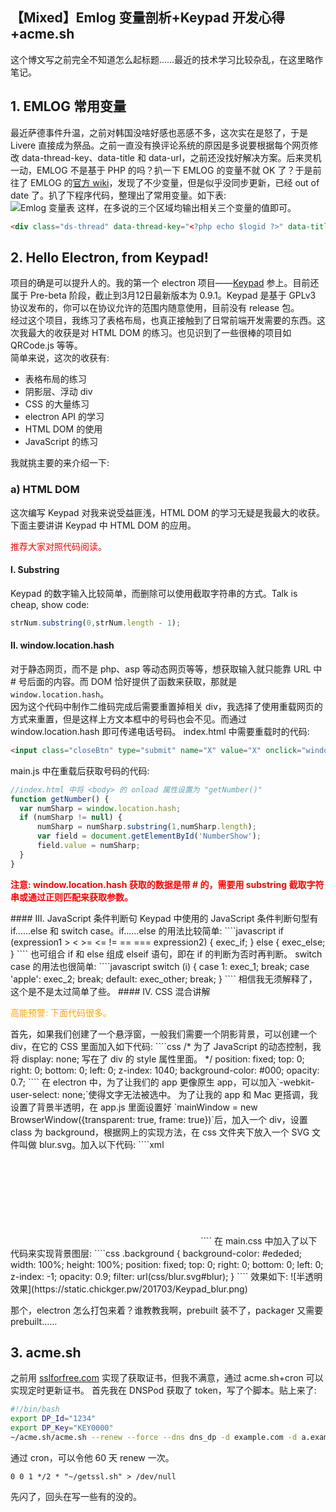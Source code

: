 【Mixed】Emlog 变量剖析+Keypad 开发心得+acme.sh
---
这个博文写之前完全不知道怎么起标题……最近的技术学习比较杂乱，在这里略作笔记。
## 1. EMLOG 常用变量
最近萨德事件升温，之前对韩国没啥好感也恶感不多，这次实在是怒了，于是 Livere 直接成为祭品。之前一直没有换评论系统的原因是多说要根据每个网页修改 data-thread-key、data-title 和 data-url，之前还没找好解决方案。后来灵机一动，EMLOG 不是基于 PHP 的吗？扒一下 EMLOG 的变量不就 OK 了？于是前往了 EMLOG 的[官方 wiki](http://wiki.emlog.net/doku.php?id=tpldev)，发现了不少变量，但是似乎没同步更新，已经 out of date 了。扒了下程序代码，整理出了常用变量。如下表:  
![Emlog 变量表](https://static.chickger.pw/201703/Table_Of_EMLOGs_Variables.png)
这样，在多说的三个区域均输出相关三个变量的值即可。  
````html
<div class="ds-thread" data-thread-key="<?php echo $logid ?>" data-title="<?php echo $log_title; ?>" data-url="<?php echo 'https://'.$_SERVER['HTTP_HOST'].$_SERVER['REQUEST_URI']; ?>"></div>
````
## 2. Hello Electron, from Keypad!
项目的确是可以提升人的。我的第一个 electron 项目——[Keypad](https://github.com/Chickking/Keypad) 参上。目前还属于 Pre-beta 阶段，截止到3月12日最新版本为 0.9.1。Keypad 是基于 GPLv3 协议发布的，你可以在协议允许的范围内随意使用，目前没有 release 包。  
经过这个项目，我练习了表格布局，也真正接触到了日常前端开发需要的东西。这次我最大的收获是对 HTML DOM 的练习。也见识到了一些很棒的项目如 QRCode.js 等等。  
简单来说，这次的收获有:
- 表格布局的练习
- 阴影层、浮动 div
- CSS 的大量练习
- electron API 的学习
- HTML DOM 的使用
- JavaScript 的练习

我就挑主要的来介绍一下:  
### a) HTML DOM
这次编写 Keypad 对我来说受益匪浅，HTML DOM 的学习无疑是我最大的收获。下面主要讲讲 Keypad 中 HTML DOM 的应用。
<p style="color:red">推荐大家对照代码阅读。</p>

#### I. Substring
Keypad 的数字输入比较简单，而删除可以使用截取字符串的方式。Talk is cheap, show code:
````javascript
strNum.substring(0,strNum.length - 1);
````

#### II. window.location.hash
对于静态网页，而不是 php、asp 等动态网页等等，想获取输入就只能靠 URL 中 # 号后面的内容。而 DOM 恰好提供了函数来获取，那就是`window.location.hash`。  
因为这个代码中制作二维码完成后需要重置掉相关 div，我选择了使用重载网页的方式来重置，但是这样上方文本框中的号码也会不见。而通过 window.location.hash 即可传递电话号码。
index.html 中需要重载时的代码:
````html
<input class="closeBtn" type="submit" name="X" value="X" onclick="window.location.hash = document.getElementById('NumberShow').value;window.location.reload();"></input>
````
main.js 中在重载后获取号码的代码:
````javascript
//index.html 中将 <body> 的 onload 属性设置为 "getNumber()"
function getNumber() {
  var numSharp = window.location.hash;
  if (numSharp != null) {
      numSharp = numSharp.substring(1,numSharp.length);
      var field = document.getElementById('NumberShow');
      field.value = numSharp;
  }
}
````
<p style="font-weight: bold; color: red;">注意: window.location.hash 获取的数据是带 # 的，需要用 substring 截取字符串或通过正则匹配来获取参数。</p>
#### III. JavaScript 条件判断句
Keypad 中使用的 JavaScript 条件判断句型有 if......else 和 switch case。if......else 的用法比较简单:
````javascript
if (expression1 > < >= <= != == === expression2) {
	exec_if;
}
else {
	exec_else;
}
````
也可组合 if 和 else 组成 elseif 语句，即在 if 的判断为否时再判断。  
switch case 的用法也很简单:
````javascript
switch (i) {
	case 1:
    	exec_1;
    	break;
    case 'apple':
    	exec_2;
        break;
    default:
    	exec_other;
        break;
}
````
相信我无须解释了，这个是不是太过简单了些。  
#### IV. CSS 混合讲解
<p style="color: orange;">高能预警: 下面代码很多。</p>
首先，如果我们创建了一个悬浮窗，一般我们需要一个阴影背景，可以创建一个 div，在它的 CSS 里面加入如下代码:
````css
  /* 为了 JavaScript 的动态控制，我将 display: none; 写在了 div 的 style 属性里面。 */
  position: fixed;
  top: 0;
  right: 0;
  bottom: 0;
  left: 0;
  z-index: 1040;
  background-color: #000;
  opacity: 0.7;
````
在 electron 中，为了让我们的 app 更像原生 app，可以加入`-webkit-user-select: none;`使得文字无法被选中。  
为了让我的 app 和 Mac 更搭调，我设置了背景半透明，在 app.js 里面设置好 `mainWindow = new BrowserWindow({transparent: true, frame: true})`后，加入一个 div，设置 class 为 background，根据网上的实现方法，在 css 文件夹下放入一个 SVG 文件叫做 blur.svg。加入以下代码:
````xml
<?xml version="1.0" encoding="utf-8"?>
<!DOCTYPE svg PUBLIC "-//W3C//DTD SVG 1.1//EN" "http://www.w3.org/Graphics/SVG/1.1/DTD/svg11.dtd">
<svg version="1.1"
     xmlns="http://www.w3.org/2000/svg"
     xmlns:xlink="http://www.w3.org/1999/xlink"
     xmlns:ev="http://www.w3.org/2001/xml-events"
     baseProfile="full">
    <defs>
        <filter id="blur">
            <feGaussianBlur stdDeviation="14" />
        </filter>
    </defs>
</svg>
````
在 main.css 中加入了以下代码来实现背景图层:
````css
.background {
  background-color: #ededed;
  width: 100%;
  height: 100%;
  position: fixed;
  top: 0;
  right: 0;
  bottom: 0;
  left: 0;
  z-index: -1;
  opacity: 0.9;
  filter: url(css/blur.svg#blur);
}
````
效果如下:
![半透明效果](https://static.chickger.pw/201703/Keypad_blur.png)

那个，electron 怎么打包来着？谁教教我啊，prebuilt  装不了，packager 又需要 prebuilt……

## 3. acme.sh
之前用 [sslforfree.com](https://sslforfree.com) 实现了获取证书，但我不满意，通过 acme.sh+cron 可以实现定时更新证书。
首先我在 DNSPod 获取了 token，写了个脚本。贴上来了:
````bash
#!/bin/bash
export DP_Id="1234"
export DP_Key="KEY0000"
~/acme.sh/acme.sh --renew --force --dns dns_dp -d example.com -d a.example.com
````
通过 cron，可以令他 60 天 renew 一次。
````cron
0 0 1 */2 * "~/getssl.sh" > /dev/null
````
先闪了，回头在写一些有的没的。
